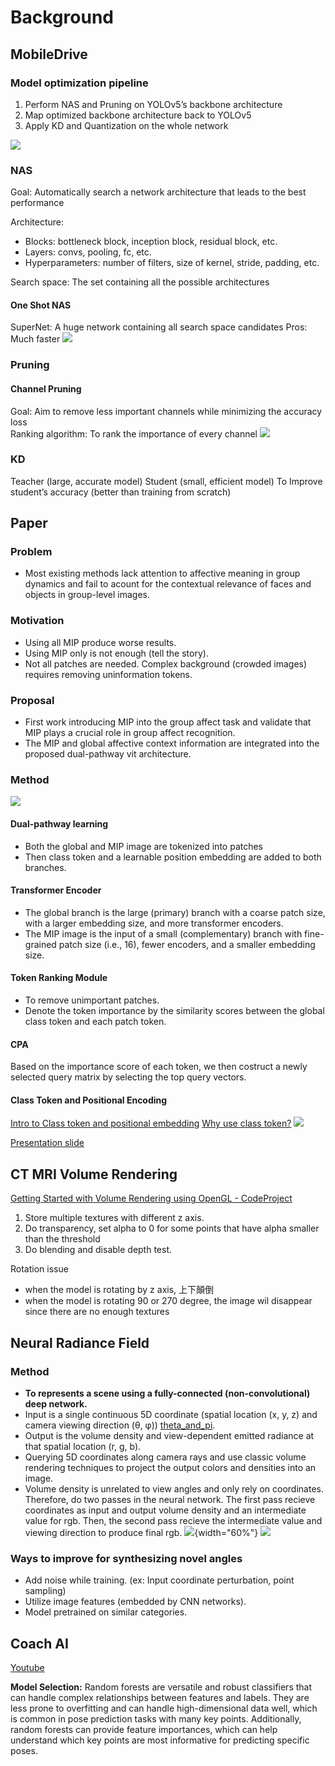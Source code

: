 # Background

## MobileDrive
### Model optimization pipeline
1. Perform NAS and Pruning on YOLOv5’s backbone architecture
2. Map optimized backbone architecture back to YOLOv5
3. Apply KD and Quantization on the whole network

![](./images/resume/optimization_pipeline.png)
### NAS
Goal: Automatically search a network architecture that leads to the best performance

Architecture:
* Blocks: bottleneck block, inception block, residual block, etc.
* Layers: convs, pooling, fc, etc.
* Hyperparameters: number of filters, size of kernel, stride, padding, etc.

Search space: The set containing all the possible architectures

#### One Shot NAS
SuperNet: A huge network containing all search space candidates
Pros: Much faster
![](./images/resume/oneshot.png)


### Pruning
#### Channel Pruning
Goal: Aim to remove less important channels while minimizing the accuracy loss  
Ranking algorithm: To rank the importance of every channel 
![](./images/resume/channel_pruning.png)

### KD
Teacher (large, accurate model) 
Student (small, efficient model)
To Improve student’s accuracy (better than training from scratch)  

## Paper
### Problem
* Most existing methods lack attention to affective meaning in group dynamics and fail to acount for the contextual relevance of faces and objects in group-level images.

### Motivation
* Using all MIP produce worse results.
* Using MIP only is not enough (tell the story).
* Not all patches are needed. Complex background (crowded images) requires removing uninformation tokens.

### Proposal
* First work introducing MIP into the group affect task and validate that MIP plays a crucial role in group affect recognition. 
* The MIP and global affective context information are integrated into the proposed dual-pathway vit architecture.

### Method
![](./images/resume/method.png)

#### Dual-pathway learning
* Both the global and MIP image are tokenized into patches
* Then class token and a learnable position embedding are added to both branches.
#### Transformer Encoder
- The global branch is the large (primary) branch with a coarse patch size, with a larger embedding size, and more transformer encoders.
- The MIP image is the input of a small (complementary) branch with fine-grained patch size (i.e., 16), fewer encoders, and a smaller embedding size.
#### Token Ranking Module
* To remove unimportant patches.
* Denote the token importance by the similarity scores between the global class token and each patch token.
#### CPA
Based on the importance score of each token, we then costruct a newly selected query matrix by selecting the top query vectors.

#### Class Token and Positional Encoding
[Intro to Class token and positional embedding](https://deepganteam.medium.com/vision-transformers-for-computer-vision-9f70418fe41a)
[Why use class token?](https://datascience.stackexchange.com/questions/90649/class-token-in-vit-and-bert)
![](./images/resume/cpa.png)

[Presentation slide](https://docs.google.com/presentation/d/1_wSrmuKN2r8Ue_UypCsoKqRkfPLuOJQg/edit?usp=sharing&ouid=117334240525465093292&rtpof=true&sd=true)

## CT MRI Volume Rendering

[Getting Started with Volume Rendering using OpenGL - CodeProject](https://www.codeproject.com/Articles/352270/Getting-Started-with-Volume-Rendering-using-OpenGL)

1. Store multiple textures with different z axis.
2. Do transparency, set alpha to 0 for some points that have alpha smaller than the threshold
3. Do blending and disable depth test.

Rotation issue

- when the model is rotating by z axis, 上下顛倒
- when the model is rotating 90 or 270 degree, the image wil disappear since there are no enough textures


## Neural Radiance Field
### Method
* **To represents a scene using a fully-connected (non-convolutional) deep network.**
* Input is a single continuous 5D coordinate (spatial location (x, y, z) and camera viewing direction (θ, φ)) [theta_and_pi](https://www.cs.cmu.edu/~barbic/camera.html).
* Output is the volume density and view-dependent emitted radiance at that spatial location (r, g, b).
* Querying 5D coordinates along camera rays and use classic volume rendering techniques to project the output colors and densities into an image.
* Volume density is unrelated to view angles and only rely on coordinates. Therefore, do two passes in the neural network. The first pass recieve coordinates as input and output volume density and an intermediate value for rgb. Then, the second pass recieve the intermediate value and viewing direction to produce final rgb. 
![](./images/resume/nerf1.svg){width="60%"}
![](./images/resume/nerf2.png)

### Ways to improve for synthesizing novel angles
* Add noise while training. (ex: Input coordinate perturbation, point sampling)
* Utilize image features (embedded by CNN networks).
* Model pretrained on similar categories.


## Coach AI
[Youtube](https://www.youtube.com/watch?v=Se1nLA_JbMY)<br>

**Model Selection:** Random forests are versatile and robust classifiers that can handle complex relationships between features and labels. They are less prone to overfitting and can handle high-dimensional data well, which is common in pose prediction tasks with many key points. Additionally, random forests can provide feature importances, which can help understand which key points are most informative for predicting specific poses.